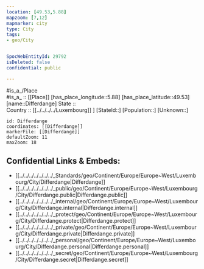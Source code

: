 ```yaml
---
location: [49.53,5.88] 
mapzoom: [7,12] 
mapmarker: city 
type: City
tags:
- geo/City


SpocWebEntityId: 29792
isDeleted: false
confidential: public

---
```

#is_a_/Place  
#is_a_ :: [[Place]] 
[has_place_longitude::5.88] 
[has_place_latitude::49.53] 
[name::Differdange] 
State ::  
Country :: [[../../../../Luxembourg]] ] 
[StateId::] 
[Population::] 
[Unknown::] 


```leaflet
id: Differdange
coordinates: [[Differdange]] 
markerFile: [[Differdange]] 
defaultZoom: 11 
maxZoom: 18
```


## Confidential Links & Embeds: 
- [[../../../../../../../_Standards/geo/Continent/Europe/Europe~West/Luxembourg/City/Differdange|Differdange]] 
- [[../../../../../../../_public/geo/Continent/Europe/Europe~West/Luxembourg/City/Differdange.public|Differdange.public]] 
- [[../../../../../../../_internal/geo/Continent/Europe/Europe~West/Luxembourg/City/Differdange.internal|Differdange.internal]] 
- [[../../../../../../../_protect/geo/Continent/Europe/Europe~West/Luxembourg/City/Differdange.protect|Differdange.protect]] 
- [[../../../../../../../_private/geo/Continent/Europe/Europe~West/Luxembourg/City/Differdange.private|Differdange.private]] 
- [[../../../../../../../_personal/geo/Continent/Europe/Europe~West/Luxembourg/City/Differdange.personal|Differdange.personal]] 
- [[../../../../../../../_secret/geo/Continent/Europe/Europe~West/Luxembourg/City/Differdange.secret|Differdange.secret]] 
